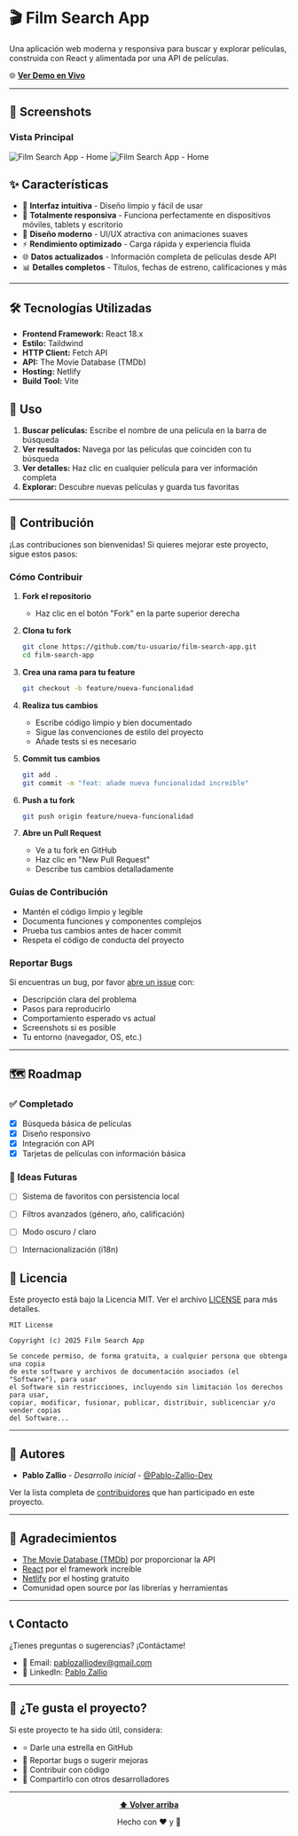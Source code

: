 # 🎬 Film Search App

Una aplicación web moderna y responsiva para buscar y explorar películas, construida con React y alimentada por una API de películas.

🌐 **[Ver Demo en Vivo](https://film-searchapp.netlify.app/)**

---

## 📸 Screenshots

### Vista Principal
![Film Search App - Home](src/assets/images/readme-desktop.JPG)
![Film Search App - Home](src/assets/images/readme-mobile.JPG)


## ✨ Características

- 🎯 **Interfaz intuitiva** - Diseño limpio y fácil de usar
- 📱 **Totalmente responsiva** - Funciona perfectamente en dispositivos móviles, tablets y escritorio
- 🎨 **Diseño moderno** - UI/UX atractiva con animaciones suaves
- ⚡ **Rendimiento optimizado** - Carga rápida y experiencia fluida
- 🌐 **Datos actualizados** - Información completa de películas desde API
- 📊 **Detalles completos** - Títulos, fechas de estreno, calificaciones y más

---

## 🛠️ Tecnologías Utilizadas

- **Frontend Framework:** React 18.x
- **Estilo:** Taildwind
- **HTTP Client:** Fetch API
- **API:** The Movie Database (TMDb) 
- **Hosting:** Netlify
- **Build Tool:** Vite


## 🎯 Uso

1. **Buscar películas:** Escribe el nombre de una película en la barra de búsqueda
2. **Ver resultados:** Navega por las películas que coinciden con tu búsqueda
3. **Ver detalles:** Haz clic en cualquier película para ver información completa
4. **Explorar:** Descubre nuevas películas y guarda tus favoritas

---

## 🤝 Contribución

¡Las contribuciones son bienvenidas! Si quieres mejorar este proyecto, sigue estos pasos:

### Cómo Contribuir

1. **Fork el repositorio**
   - Haz clic en el botón "Fork" en la parte superior derecha

2. **Clona tu fork**
   ```bash
   git clone https://github.com/tu-usuario/film-search-app.git
   cd film-search-app
   ```

3. **Crea una rama para tu feature**
   ```bash
   git checkout -b feature/nueva-funcionalidad
   ```

4. **Realiza tus cambios**
   - Escribe código limpio y bien documentado
   - Sigue las convenciones de estilo del proyecto
   - Añade tests si es necesario

5. **Commit tus cambios**
   ```bash
   git add .
   git commit -m "feat: añade nueva funcionalidad increíble"
   ```

6. **Push a tu fork**
   ```bash
   git push origin feature/nueva-funcionalidad
   ```

7. **Abre un Pull Request**
   - Ve a tu fork en GitHub
   - Haz clic en "New Pull Request"
   - Describe tus cambios detalladamente

### Guías de Contribución

- Mantén el código limpio y legible
- Documenta funciones y componentes complejos
- Prueba tus cambios antes de hacer commit
- Respeta el código de conducta del proyecto

### Reportar Bugs

Si encuentras un bug, por favor [abre un issue](https://github.com/tu-usuario/film-search-app/issues) con:
- Descripción clara del problema
- Pasos para reproducirlo
- Comportamiento esperado vs actual
- Screenshots si es posible
- Tu entorno (navegador, OS, etc.)

---

## 🗺️ Roadmap

### ✅ Completado
- [x] Búsqueda básica de películas
- [x] Diseño responsivo
- [x] Integración con API
- [x] Tarjetas de películas con información básica

### 🔮 Ideas Futuras
- [ ] Sistema de favoritos con persistencia local
- [ ] Filtros avanzados (género, año, calificación)
- [ ] Modo oscuro / claro
- [ ] Internacionalización (i18n)


## 📄 Licencia

Este proyecto está bajo la Licencia MIT. Ver el archivo [LICENSE](LICENSE) para más detalles.

```
MIT License

Copyright (c) 2025 Film Search App

Se concede permiso, de forma gratuita, a cualquier persona que obtenga una copia
de este software y archivos de documentación asociados (el "Software"), para usar
el Software sin restricciones, incluyendo sin limitación los derechos para usar,
copiar, modificar, fusionar, publicar, distribuir, sublicenciar y/o vender copias
del Software...
```

---

## 👥 Autores

- **Pablo Zallio** - *Desarrollo inicial* - [@Pablo-Zallio-Dev](https://github.com/Pablo-Zallio-Dev)

Ver la lista completa de [contribuidores](https://github.com/tu-usuario/film-search-app/contributors) que han participado en este proyecto.

---

## 🙏 Agradecimientos

- [The Movie Database (TMDb)](https://www.themoviedb.org/) por proporcionar la API
- [React](https://reactjs.org/) por el framework increíble
- [Netlify](https://www.netlify.com/) por el hosting gratuito
- Comunidad open source por las librerías y herramientas

---

## 📞 Contacto

¿Tienes preguntas o sugerencias? ¡Contáctame!

- 📧 Email: pablozalliodev@gmail.com
- 💼 LinkedIn: [Pablo Zallio](https://www.linkedin.com/in/pablozalliodev/)

---

## 🌟 ¿Te gusta el proyecto?

Si este proyecto te ha sido útil, considera:

- ⭐ Darle una estrella en GitHub
- 🐛 Reportar bugs o sugerir mejoras
- 🤝 Contribuir con código
- 📢 Compartirlo con otros desarrolladores

---

<div align="center">
  
**[⬆ Volver arriba](#-film-search-app)**

Hecho con ❤️ y 💪 

</div>